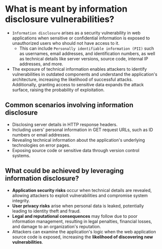 # What is meant by information disclosure vulnerabilities?

* `Information disclosure` arises as a security vulnerability in web applications when sensitive or confidential information is exposed to unauthorized users who should not have access to it.
  * This can include `Personally identifiable information (PII)` such as usernames, email addresses, and identification numbers, as well as technical details like server versions, source code, internal IP addresses, and more.
* The exposure of technical information enables attackers to identify vulnerabilities in outdated components and understand the application's architecture, increasing the likelihood of successful attacks. Additionally, granting access to sensitive data expands the attack surface, raising the probability of exploitation.

## Common scenarios involving information disclosure

* Disclosing server details in HTTP response headers.
* Including users' personal information in GET request URLs, such as ID numbers or email addresses.
* Revealing technical information about the application's underlying technologies on error pages.
* Exposing source code or sensitive data through version control systems.

## What could be achieved by leveraging information disclosure?

* **Application security risks** occur when technical details are revealed, allowing attackers to exploit vulnerabilities and compromise system integrity.
* **User privacy risks** arise when personal data is leaked, potentially leading to identity theft and fraud.
* **Legal and reputational consequences** may follow due to poor information management, resulting in legal penalties, financial losses, and damage to an organization's reputation.
* Attackers can examine the application's logic when the web application source code is exposed, increasing the **likelihood of discovering new vulnerabilities**.
